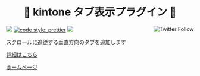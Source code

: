 <h1 align="center">🐢 kintone タブ表示プラグイン 🐢</h1>

<p align="left">
 <img src="https://data.jsdelivr.com/v1/package/gh/local-bias/kintone-plugin-tab/badge" />
 <a href="https://twitter.com/lbribbit"><img src="https://img.shields.io/twitter/follow/lbribbit?logo=twitter&style=flat-square" align="right" alt="Twitter Follow" /></a>
 <a href= "https://github.com/prettier/prettier"><img alt="code style: prettier" src="https://img.shields.io/badge/code%20style-prettier-orange?style=flat-square"></a>
<a href="#license"><img src="https://img.shields.io/github/license/local-bias/kintone-plugin-tab?style=flat-square"></a>
</p>

スクロールに追従する垂直方向のタブを追加します

[詳細はこちら](https://ribbit.konomi.app)

[ホームページ](https://ribbit.konomi.app)

